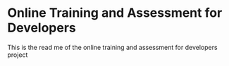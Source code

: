 # Online Training and Assessment for Developers
This is the read me of the online training and assessment for developers project
